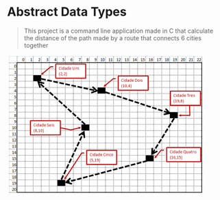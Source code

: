 # Abstract Data Types
> This project is a command line application made in C that calculate the distance of the path made by a route that connects 6 cities together

![](./github/path.PNG)
